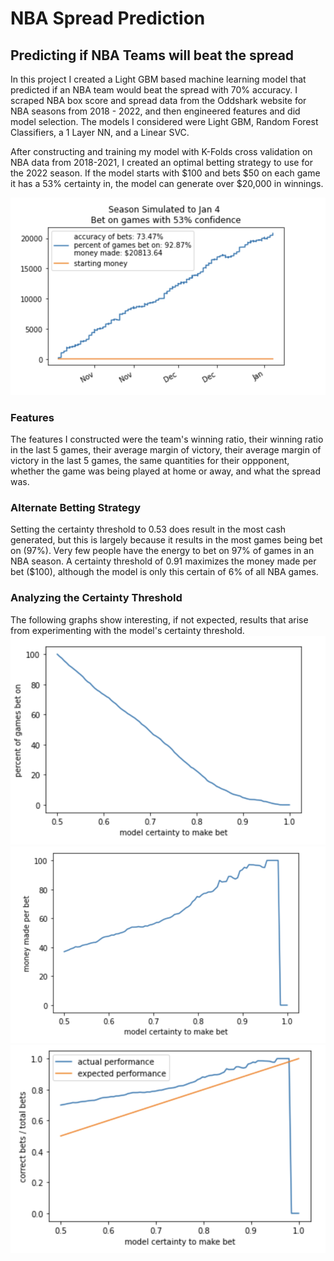 # NBA Spread Prediction
## Predicting if NBA Teams will beat the spread

In this project I created a Light GBM based machine learning model that predicted if an NBA team would beat the spread with 70% accuracy. I scraped NBA box score and spread data from the Oddshark website for NBA seasons from 2018 - 2022, and then engineered features and did model selection. The models I considered were Light GBM, Random Forest Classifiers, a 1 Layer NN, and a Linear SVC. 

After constructing and training my model with K-Folds cross validation on NBA data from 2018-2021, I created an optimal betting strategy to use for the 2022 season. If the model starts with $100 and bets $50 on each game it has a 53% certainty in, the model can generate over $20,000 in winnings.

![image](figures/Season_Simulated_Actual.png)

### Features
The features I constructed were the team's winning ratio, their winning ratio in the last 5 games, their average margin of victory, their average margin of victory in the last 5 games, the same quantities for their oppponent, whether the game was being played at home or away, and what the spread was.

### Alternate Betting Strategy 
Setting the certainty threshold to 0.53 does result in the most cash generated, but this is largely because it results in the most games being bet on (97%). Very few people have the energy to bet on 97% of games in an NBA season. A certainty threshold of 0.91 maximizes the money made per bet ($100), although the model is only this certain of 6% of all NBA games.


### Analyzing the Certainty Threshold
The following graphs show interesting, if not expected, results that arise from experimenting with the model's certainty threshold.
![image](figures/percent_of_games_bet_on.png)
![image](figures/model_money_per_bet.png)
![image](figures/model_precision.png)